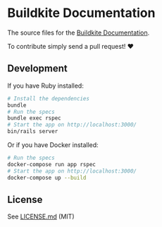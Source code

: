 # Buildkite Documentation

The source files for the [Buildkite Documentation](https://buildkite.com/docs).

To contribute simply send a pull request! :heart:

## Development

If you have Ruby installed:

```bash
# Install the dependencies
bundle
# Run the specs
bundle exec rspec
# Start the app on http://localhost:3000/
bin/rails server
```

Or if you have Docker installed:

```bash
# Run the specs
docker-compose run app rspec
# Start the app on http://localhost:3000/
docker-compose up --build
```

## License

See [LICENSE.md](LICENSE.md) (MIT)
